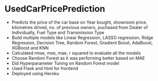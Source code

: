 # UsedCarPricePrediction

* Predicts the price of the car base on Year bought, showroom price, kilometres drived, no. of previous owners, puchased from Dealer of Individually, Fuel Type and Transmission Type
* Build multiple models like Linear Regression, LASSO regression, Ridge Regression, Decision Tree, Random Forest, Gradient Boost, AdaBoost, XGBoost and KNN
* Calculated rmse, mse, mae, r squared to evaluate all the models
* Choose Random Forest as it was performing better based on MAE
* Did Hyperparameter Tuning on Random Forest model
* Used Flask and html for frontend
* Deployed using Heroku
